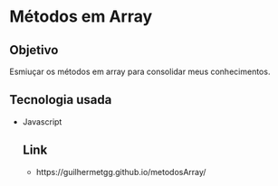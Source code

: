 <body>
<h1>Métodos em Array</h1>
<h2>Objetivo</h1>
Esmiuçar os métodos em array para consolidar meus conhecimentos.
  
   <h2>Tecnologia usada</h2>
 <ul>
  <li>Javascript</li>
  
   <h2>Link</h2>
 <ul>
   <li>https://guilhermetgg.github.io/metodosArray/</li>
  
